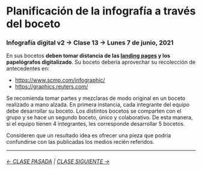 # Planificación de la infografía a través del boceto

### Infografía digital v2 → Clase 13 → Lunes 7 de junio, 2021

En sus bocetos **deben tomar distancia de las [landing pages](https://startbootstrap.com/themes/landing-pages) y los papelógrafos digitalizado**. Su boceto debería aprovechar su recolección de antecedentes en:

- https://www.scmp.com/infographic/
- https://graphics.reuters.com/

Se recomienda tomar partes y mezclaras de modo original en un boceto realizado a mano alzada. En primera instancia, cada integrante del equipo debe desarrollar su boceto. Los distintos bocetos se comparten con el grupo y se hace un segundo boceto, único y colaborativo. De esta manera, si el equipo tienen 4 integrantes, les corresponde desarrollar 5 bocetos.

Consideren que un resultado idea es ofrecer una pieza que podría confundirse con las publicadas los medios recién referidos. 


- - - - - - - - - - - 

###### [← CLASE PASADA](https://github.com/profesorfaco/dno075-2021/tree/main/clase-12) | [CLASE SIGUIENTE →](https://github.com/profesorfaco/dno075-2021/tree/main/clase-14) 
